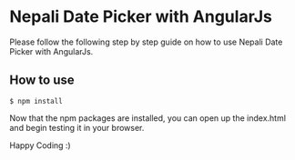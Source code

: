 # Nepali Date Picker with AngularJs
Please follow the following step by step guide on how to use Nepali Date Picker with AngularJs.

## How to use
```
$ npm install
```
Now that the npm packages are installed, you can open up the index.html and begin testing it in your browser.

Happy Coding :)